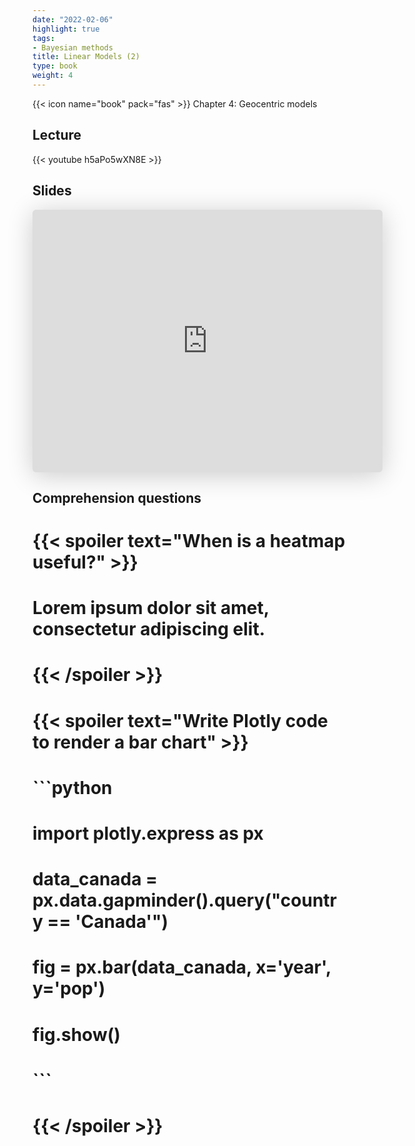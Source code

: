 ```yaml
---
date: "2022-02-06"
highlight: true
tags:
- Bayesian methods
title: Linear Models (2)
type: book
weight: 4
---
```


{{< icon name="book" pack="fas" >}} Chapter 4: Geocentric models

<!--more-->

## Lecture

{{< youtube h5aPo5wXN8E >}}

## Slides

<iframe class="speakerdeck-iframe" frameborder="0" src="https://speakerdeck.com/player/a176e2b36674464581c6aecfd770f97f" title="L04 Statistical Rethinking Winter 2019" allowfullscreen="true" mozallowfullscreen="true" webkitallowfullscreen="true" style="border: 0px; background: padding-box padding-box rgba(0, 0, 0, 0.1); margin: 0px; padding: 0px; border-radius: 6px; box-shadow: rgba(0, 0, 0, 0.2) 0px 5px 40px; width: 560px; height: 420px;" data-ratio="1.3333333333333333"></iframe>

## Comprehension questions

# {{< spoiler text="When is a heatmap useful?" >}}
# Lorem ipsum dolor sit amet, consectetur adipiscing elit.
# {{< /spoiler >}}
# 
# {{< spoiler text="Write Plotly code to render a bar chart" >}}
# ```python
# import plotly.express as px
# data_canada = px.data.gapminder().query("country == 'Canada'")
# fig = px.bar(data_canada, x='year', y='pop')
# fig.show()
# ```
# {{< /spoiler >}}
